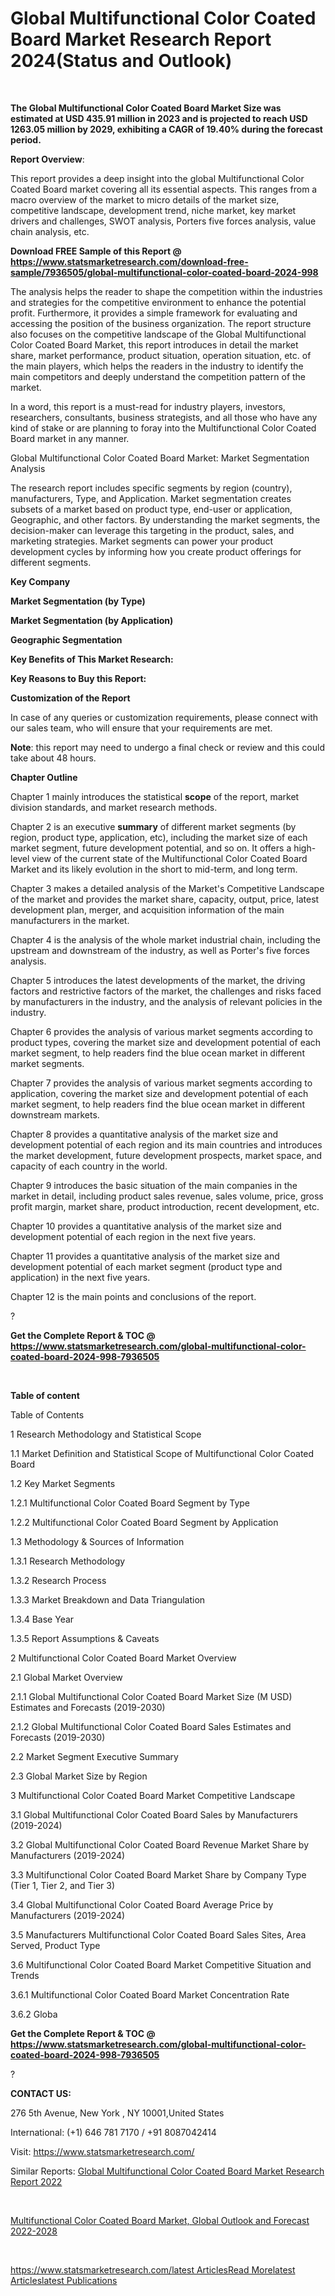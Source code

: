 <h1>Global Multifunctional Color Coated Board Market Research Report 2024(Status and Outlook)</h1><br/><p><strong>The Global Multifunctional Color Coated Board Market Size was estimated at USD 435.91 million in 2023 and is projected to reach USD 1263.05 million by 2029, exhibiting a <strong>CAGR</strong> of 19.40% during the forecast period.</strong></p>
 
 
 
 <p><strong>Report Overview</strong>:</p>
 
 
 
 <p>This report provides a deep insight into the global Multifunctional Color Coated Board market covering all its essential aspects. This ranges from a macro overview of the market to micro details of the market size, competitive landscape, development trend, niche market, key market drivers and challenges, SWOT analysis, Porters five forces analysis, value chain analysis, etc.</p>
 
 
 
 <p><strong>Download FREE Sample of this Report @ <a href="https://www.statsmarketresearch.com/download-free-sample/7936505/global-multifunctional-color-coated-board-2024-998">https://www.statsmarketresearch.com/download-free-sample/7936505/global-multifunctional-color-coated-board-2024-998</a></strong></p>
 
 
 
 <p>The analysis helps the reader to shape the competition within the industries and strategies for the competitive environment to enhance the potential profit. Furthermore, it provides a simple framework for evaluating and accessing the position of the business organization. The report structure also focuses on the competitive landscape of the Global Multifunctional Color Coated Board Market, this report introduces in detail the market share, market performance, product situation, operation situation, etc. of the main players, which helps the readers in the industry to identify the main competitors and deeply understand the competition pattern of the market.</p>
 
 
 
 <p>In a word, this report is a must-read for industry players, investors, researchers, consultants, business strategists, and all those who have any kind of stake or are planning to foray into the Multifunctional Color Coated Board market in any manner.</p>
 
 
 
 <p>Global Multifunctional Color Coated Board Market: Market Segmentation Analysis</p>
 
 
 
 <p>The research report includes specific segments by region (country), manufacturers, Type, and Application. Market segmentation creates subsets of a market based on product type, end-user or application, Geographic, and other factors. By understanding the market segments, the decision-maker can leverage this targeting in the product, sales, and marketing strategies. Market segments can power your product development cycles by informing how you create product offerings for different segments.</p>
 
 
 
 <p><strong>Key Company</strong></p>
 
 
 
 <p><strong>Market Segmentation (by Type)</strong></p>
 
 
 
 <p><strong>Market Segmentation (<strong>by Application</strong>)</strong></p>
 
 
 
 <p><strong>Geographic Segmentation</strong></p>
 
 
 
 <p><strong>Key Benefits of This Market Research:</strong></p>
 
 
 
 <p><strong>Key <strong>Reasons to Buy</strong> this Report:</strong></p>
 
 
 
 <p><strong>Customization of the Report</strong></p>
 
 
 
 <p>In case of any queries or customization requirements, please connect with our sales team, who will ensure that your requirements are met.</p>
 
 
 
 <p><strong>Note</strong>: this report may need to undergo a final check or review and this could take about 48 hours.</p>
 
 
 
 <p><strong>Chapter Outline</strong></p>
 
 
 
 <p>Chapter 1 mainly introduces the statistical <strong>scope</strong> of the report, market division standards, and market research methods.</p>
 
 
 
 <p>Chapter 2 is an executive <strong>summary</strong> of different market segments (by region, product type, application, etc), including the market size of each market segment, future development potential, and so on. It offers a high-level view of the current state of the Multifunctional Color Coated Board Market and its likely evolution in the short to mid-term, and long term.</p>
 
 
 
 <p>Chapter 3 makes a detailed analysis of the Market&#39;s Competitive Landscape of the market and provides the market share, capacity, output, price, latest development plan, merger, and acquisition information of the main manufacturers in the market.</p>
 
 
 
 <p>Chapter 4 is the analysis of the whole market industrial chain, including the upstream and downstream of the industry, as well as Porter&#39;s five forces analysis.</p>
 
 
 
 <p>Chapter 5 introduces the latest developments of the market, the driving factors and restrictive factors of the market, the challenges and risks faced by manufacturers in the industry, and the analysis of relevant policies in the industry.</p>
 
 
 
 <p>Chapter 6 provides the analysis of various market segments according to product types, covering the market size and development potential of each market segment, to help readers find the blue ocean market in different market segments.</p>
 
 
 
 <p>Chapter 7 provides the analysis of various market segments according to application, covering the market size and development potential of each market segment, to help readers find the blue ocean market in different downstream markets.</p>
 
 
 
 <p>Chapter 8 provides a quantitative analysis of the market size and development potential of each region and its main countries and introduces the market development, future development prospects, market space, and capacity of each country in the world.</p>
 
 
 
 <p>Chapter 9 introduces the basic situation of the main companies in the market in detail, including product sales revenue, sales volume, price, gross profit margin, market share, product introduction, recent development, etc.</p>
 
 
 
 <p>Chapter 10 provides a quantitative analysis of the market size and development potential of each region in the next five years.</p>
 
 
 
 <p>Chapter 11 provides a quantitative analysis of the market size and development potential of each market segment (product type and application) in the next five years.</p>
 
 
 
 <p>Chapter 12 is the main points and conclusions of the report.</p>
 
 
 
 <p>? </p>
 
 
 
 <div><b>Get the Complete Report & TOC @ <a href="https://www.statsmarketresearch.com/global-multifunctional-color-coated-board-2024-998-7936505">https://www.statsmarketresearch.com/global-multifunctional-color-coated-board-2024-998-7936505</a></b></div>
 
 
 
 <p><br />
 
 <b>Table of content</b></p>
 
 
 
 <p>Table of Contents<br />
 
 1 Research Methodology and Statistical Scope<br />
 
 1.1 Market Definition and Statistical Scope of Multifunctional Color Coated Board<br />
 
 1.2 Key Market Segments<br />
 
 1.2.1 Multifunctional Color Coated Board Segment by Type<br />
 
 1.2.2 Multifunctional Color Coated Board Segment by Application<br />
 
 1.3 Methodology & Sources of Information<br />
 
 1.3.1 Research Methodology<br />
 
 1.3.2 Research Process<br />
 
 1.3.3 Market Breakdown and Data Triangulation<br />
 
 1.3.4 Base Year<br />
 
 1.3.5 Report Assumptions & Caveats<br />
 
 2 Multifunctional Color Coated Board Market Overview<br />
 
 2.1 Global Market Overview<br />
 
 2.1.1 Global Multifunctional Color Coated Board Market Size (M USD) Estimates and Forecasts (2019-2030)<br />
 
 2.1.2 Global Multifunctional Color Coated Board Sales Estimates and Forecasts (2019-2030)<br />
 
 2.2 Market Segment Executive Summary<br />
 
 2.3 Global Market Size by Region<br />
 
 3 Multifunctional Color Coated Board Market Competitive Landscape<br />
 
 3.1 Global Multifunctional Color Coated Board Sales by Manufacturers (2019-2024)<br />
 
 3.2 Global Multifunctional Color Coated Board Revenue Market Share by Manufacturers (2019-2024)<br />
 
 3.3 Multifunctional Color Coated Board Market Share by Company Type (Tier 1, Tier 2, and Tier 3)<br />
 
 3.4 Global Multifunctional Color Coated Board Average Price by Manufacturers (2019-2024)<br />
 
 3.5 Manufacturers Multifunctional Color Coated Board Sales Sites, Area Served, Product Type<br />
 
 3.6 Multifunctional Color Coated Board Market Competitive Situation and Trends<br />
 
 3.6.1 Multifunctional Color Coated Board Market Concentration Rate<br />
 
 3.6.2 Globa</p>
 
 
 
 <div><b>Get the Complete Report & TOC @ <a href="https://www.statsmarketresearch.com/global-multifunctional-color-coated-board-2024-998-7936505">https://www.statsmarketresearch.com/global-multifunctional-color-coated-board-2024-998-7936505</a></b></div>
 
 
 
 <p>? </p>
 
 
 
 <p><b>CONTACT US:</b><br />
 
 276 5th Avenue, New York , NY 10001,United States<br />
 
 International: (+1) 646 781 7170 / +91 8087042414<br />
 
 Visit: <a href="https://www.statsmarketresearch.com/">https://www.statsmarketresearch.com/</a><br />
 
 Similar Reports: <a href="https://www.statsmarketresearch.com/global-multifunctional-color-coated-board-2024-998-7936505">Global Multifunctional Color Coated Board Market Research Report 2022</a><br />
 
 <br />
 
 <a href="https://www.statsmarketresearch.com/global-multifunctional-color-coated-board-2024-998-7936505">Multifunctional Color Coated Board Market, Global Outlook and Forecast 2022-2028</a><br />
 
 <br />
 
 <a href="https://gyeongbokgung.com">https://www.statsmarketresearch.com/</a><a href="https://hallyeomaritime.com">latest Articles</a><a href="https://jingwansa.com">Read More</a><a href="https://nguoiviet.jp/">latest Articles</a><a href="https://www.intelmarketresearch.com/">latest Publications</a></p>